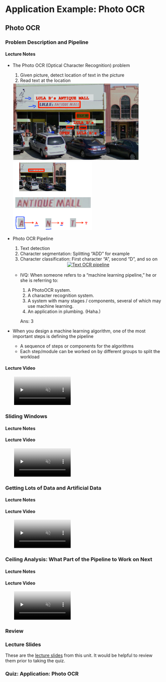 # Application Example: Photo OCR

## Photo OCR

### Problem Description and Pipeline

#### Lecture Notes

+ The Photo OCR (Optical Character Recognition) problem
  1. Given picture, detect location of text in the picture
  2. Read text at the location

  <div style="display:flex;justify-content:center;align-items:center;flex-flow:row wrap;">
    <div><a href="https://www.coursera.org/learn/machine-learning/lecture/iDBMm/problem-description-and-pipeline">
      <img src="images/m18-01.png" style="margin: 0.1em;" alt="Text detection and recognition" title="Text detection and recognition" width="400">
      <img src="images/m18-02.png" style="margin: 0.1em;" alt="Text OCR" title="Text OCR" width="250">
    </a></div>
  </div>

+ Photo OCR Pipeline
  1. Text detection
  2. Character segmentation: Splitting “ADD” for example
  3. Character classification: First character “A”, second “D”, and so on

  <div style="display:flex;justify-content:center;align-items:center;flex-flow:row wrap;">
    <div><a href="https://www.ritchieng.com/machine-learning-photo-ocr/#problem-description-and-pipeline">
      <img src="https://raw.githubusercontent.com/ritchieng/machine-learning-stanford/master/w11_application_example_ocr/photoocr.png" style="margin: 0.1em;" alt="Text OCR pipeline" title="Text OCR pipeline" width="400">
    </a></div>
  </div>

  + IVQ: When someone refers to a “machine learning pipeline,” he or she is referring to:

    1. A PhotoOCR system.
    2. A character recognition system.
    3. A system with many stages / components, several of which may use machine learning.
    4. An application in plumbing. (Haha.)

    Ans: 3

+ When you design a machine learning algorithm, one of the most important steps is defining the pipeline
  + A sequence of steps or components for the algorithms
  + Each step/module can be worked on by different groups to split the workload


#### Lecture Video

<video src="https://d18ky98rnyall9.cloudfront.net/19.1-ApplicationExamplePhotoOCR-ProblemDescriptionAndPipeline.465d8770b22b11e4bb7e93e7536260ed/full/360p/index.mp4?Expires=1558310400&Signature=L6tHa85rIFuUOUljU8jM19U8WuRlJbhPwmNvHWWLQMxsrozIRA22aIgC2KwFH-zrJs6BBGrxYuRxNOgm0aCwYHQR4OnZCl9kJw0XCv~uynF3WZODwjMVCcxPvne2mbew63vZlKfhynMvR4bkkFYrtIH89WFN707qPCi4z4Wp4O4_&Key-Pair-Id=APKAJLTNE6QMUY6HBC5A" preload="none" loop="loop" controls="controls" style="margin-left: 2em;" muted="" poster="http://www.multipelife.com/wp-content/uploads/2016/08/video-converter-software.png" width="180">
  <track src="https://www.coursera.org/api/subtitleAssetProxy.v1/2bdOXjhCSW23Tl44QvltBQ?expiry=1558310400000&hmac=os66HSqQ1uxSorn5N4f3sVjiaquoslSf2S44AOO9nGY&fileExtension=vtt" kind="captions" srclang="en" label="English" default>
  Your browser does not support the HTML5 video element.
</video><br/>


### Sliding Windows

#### Lecture Notes



#### Lecture Video


<video src="url" preload="none" loop="loop" controls="controls" style="margin-left: 2em;" muted="" poster="http://www.multipelife.com/wp-content/uploads/2016/08/video-converter-software.png" width="180">
  <track src="subtitle" kind="captions" srclang="en" label="English" default>
  Your browser does not support the HTML5 video element.
</video><br/>


### Getting Lots of Data and Artificial Data

#### Lecture Notes



#### Lecture Video


<video src="url" preload="none" loop="loop" controls="controls" style="margin-left: 2em;" muted="" poster="http://www.multipelife.com/wp-content/uploads/2016/08/video-converter-software.png" width="180">
  <track src="subtitle" kind="captions" srclang="en" label="English" default>
  Your browser does not support the HTML5 video element.
</video><br/>


### Ceiling Analysis: What Part of the Pipeline to Work on Next

#### Lecture Notes



#### Lecture Video


<video src="url" preload="none" loop="loop" controls="controls" style="margin-left: 2em;" muted="" poster="http://www.multipelife.com/wp-content/uploads/2016/08/video-converter-software.png" width="180">
  <track src="subtitle" kind="captions" srclang="en" label="English" default>
  Your browser does not support the HTML5 video element.
</video><br/>


### Review

### Lecture Slides

These are the [lecture slides](https://d18ky98rnyall9.cloudfront.net/_cff4fea7eaf5ad373734488ae70dc3dd_Lecture18.pdf?Expires=1558310400&Signature=guhnF5heyev0~-d61PqcpGW-~w0MLG3hiGPT3QCcCwZigqQyoqshqITbD16T79m0253jn9VZBQ1ZJeIfZ1eyggquUnm0E9LhXFjA-5Ke~d-GFEHwyqA1Mlzb9w4QcqBphaalSKY7SZL1gb69o9f2irL-sATgpNVx0SwlTKqHbws_&Key-Pair-Id=APKAJLTNE6QMUY6HBC5A) from this unit. It would be helpful to review them prior to taking the quiz.


### Quiz: Application: Photo OCR





